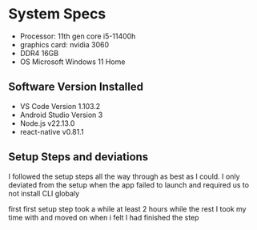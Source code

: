 # System Specs

- Processor: 11th gen core i5-11400h
- graphics card: nvidia 3060
- DDR4 16GB
- OS Microsoft Windows 11 Home


## Software Version Installed

- VS Code Version 1.103.2
- Android Studio Version 3
- Node.js v22.13.0
- react-native v0.81.1


## Setup Steps and deviations

I followed the setup steps all the way through as best as I could. I only deviated from the setup
when the app failed to launch and required us to not install CLI globaly 

first first setup step took a while at least 2 hours while the rest I took my time with and moved on when i felt I had finished the step